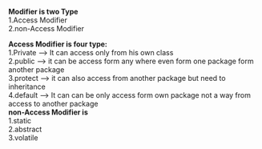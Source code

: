 <b>Modifier is two Type </b> <br>
1.Access Modifier <br>
2.non-Access Modifier <br>

<b>Access Modifier is four type:</b><br>
1.Private --> It can access only from his own class <br> 
2.public --> it can be access form any where even form one package form another package <br>
3.protect --> it can also access from another package but need to inheritance <br>
4.default --> It can can be only access form own package not a way from access to another package <br>
<b>non-Access Modifier is</b> <br>
1.static<br>
2.abstract<br>
3.volatile <br>


